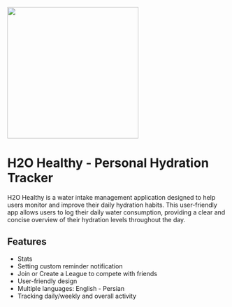 
<a href="https://myket.ir/app/org.n9ne.h2ohealthy?utm_source=search-ads-gift&utm_medium=cpc"><img width=300px src="https://myket.ir/core/images/logo/get-en.png" /> </a>

# H2O Healthy - Personal Hydration Tracker
H2O Healthy is a water intake management application designed to help users monitor and improve their daily hydration habits.
This user-friendly app allows users to log their daily water consumption, providing a clear and concise overview of their hydration levels throughout the day.

## Features
- Stats
- Setting custom reminder notification
- Join or Create a League to compete with friends
- User-friendly design
- Multiple languages: English - Persian
- Tracking daily/weekly and overall activity
